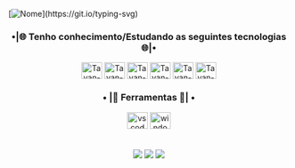 <!-- Slide Nome -->
[![Nome](https://readme-typing-svg.herokuapp.com/?color=1E90FF&size=35&center=true&vCenter=true&width=1000&lines=Olá👋+Sou+o+Tayan+Dias+Martins;)](https://git.io/typing-svg)


<!--  tecnologias  -->

<div align="center">
  <h3>•|🌐 Tenho conhecimento/Estudando as seguintes tecnologias 🌐|•</h3> 
  <!-- <img align="center" alt="Tayan-Dart" height="30" width="37" src="https://cdn.jsdelivr.net/gh/devicons/devicon/icons/dart/dart-original-wordmark.svg"> -->
  <img align="center" alt="Tayan-Flutter" height="30" width="37" src="https://cdn.jsdelivr.net/gh/devicons/devicon/icons/flutter/flutter-original.svg">
  <img align="center" alt="Tayan-Java" height="30" width="37" src="https://cdn.jsdelivr.net/gh/devicons/devicon/icons/java/java-original.svg">
  <img align="center" alt="Tayan-PY" height="30" width="37" src="https://cdn.jsdelivr.net/gh/devicons/devicon/icons/python/python-original.svg">
  <img align="center" alt="Tayan-NODE" height="30" width="37" src="https://cdn.jsdelivr.net/gh/devicons/devicon/icons/nodejs/nodejs-original-wordmark.svg">
  <img align="center" alt="Tayan-JS" height="30" width="37" src="https://cdn.jsdelivr.net/gh/devicons/devicon/icons/javascript/javascript-original.svg">
  <img align="center" alt="Tayan-C" height="30" width="37" src="https://cdn.jsdelivr.net/gh/devicons/devicon/icons/c/c-plain.svg">

</div>
<!--  Ferramentas  -->

<div align="center">
  <h3>• |🔱 Ferramentas 🔱| •</h3>
    <img src="https://cdn.jsdelivr.net/gh/devicons/devicon/icons/vscode/vscode-original.svg" height="30" width="37" alt="vscode logo"  />
    <img src="https://cdn.jsdelivr.net/gh/devicons/devicon/icons/windows8/windows8-original.svg" height="30" width="37" alt="windows logo"/>
  <br>
  <br>
  <br>  
  
  <!-- <img width="49%" height="195px" src="https://github-readme-stats.vercel.app/api?username=Tayan-Dias&show_icons=true&count_private=true&hide_border=true&title_color=blue-green&icon_color=1E90FF&text_color=c9d1d9&bg_color=0d1117" alt="bruno" /> 
  <img width="41%" height="195px" src="https://github-readme-stats.vercel.app/api/top-langs/?username=Tayan-Dias&layout=compact&hide_border=true&title_color=blue-green&text_color=1E90FF&bg_color=0d1117" /> -->


</div>

<!-- Grafico -->
<!-- ##
<br>

![Github activity graph](https://github-readme-activity-graph.cyclic.app/graph?username=Tayan-Dias&theme=gotham) -->
 
<div align="center">
  <a href="https://instagram.com/tayan_dias.m" target="_blank"><img src="https://img.shields.io/badge/-Instagram-%23E4405F?style=for-the-badge&logo=instagram&logoColor=white" target="_blank"></a>
  <a href = "mailto:tayan.dias2003@gmail.com"><img src="https://img.shields.io/badge/-Gmail-%23333?style=for-the-badge&logo=gmail&logoColor=white" target="_blank"></a>
  <a href="https://www.linkedin.com/in/tayan-dias-martins-184411225/" target="_blank"><img src="https://img.shields.io/badge/-LinkedIn-%230077B5?style=for-the-badge&logo=linkedin&logoColor=white" target="_blank"></a> 
</div>


